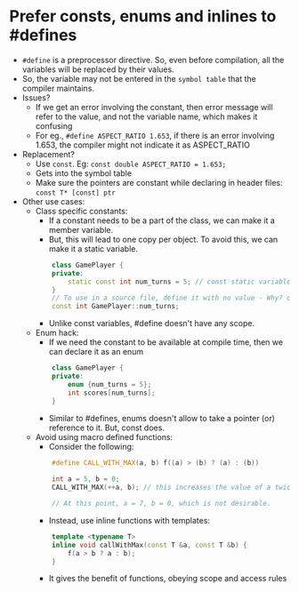 # Prefer consts, enums and inlines to #defines

- `#define` is a preprocessor directive. So, even before compilation, all the variables will be replaced by their values.
- So, the variable may not be entered in the `symbol table` that the compiler maintains.
- Issues?
  - If we get an error involving the constant, then error message will refer to the value, and not the variable name, which makes it confusing
  - For eg., `#define ASPECT_RATIO 1.653`, if there is an error involving 1.653, the compiler might not indicate it as ASPECT_RATIO
- Replacement?
  - Use `const`. Eg: `const double ASPECT_RATIO = 1.653;`
  - Gets into the symbol table
  - Make sure the pointers are constant while declaring in header files: `const T* [const] ptr`
- Other use cases:
  - Class specific constants:
    - If a constant needs to be a part of the class, we can make it a member variable.
    - But, this will lead to one copy per object. To avoid this, we can make it a static variable.
    ~~~C++
        class GamePlayer {
        private:
            static const int num_turns = 5; // const static variable, shared among objects
        }
        // To use in a source file, define it with no value - Why? const vars must be given values where they are declared.
        const int GamePlayer::num_turns; 
    ~~~
    - Unlike const variables, #define doesn't have any scope.
  - Enum hack:
    - If we need the constant to be available at compile time, then we can declare it as an enum
    ~~~C++
        class GamePlayer {
        private:
            enum {num_turns = 5};
            int scores[num_turns];
        }
    ~~~
    - Similar to #defines, enums doesn't allow to take a pointer (or) reference to it. But, const does.
  - Avoid using macro defined functions:
    - Consider the following:
    ~~~C++
        #define CALL_WITH_MAX(a, b) f((a) > (b) ? (a) : (b))
        
        int a = 5, b = 0;
        CALL_WITH_MAX(++a, b); // this increases the value of a twice, because each occurrence of (a) is replaced with ++a, which is called twice.

        // At this point, a = 7, b = 0, which is not desirable.
    ~~~
    - Instead, use inline functions with templates:
    ~~~C++
        template <typename T> 
        inline void callWithMax(const T &a, const T &b) {
            f(a > b ? a : b);
        }
    ~~~
    - It gives the benefit of functions, obeying scope and access rules